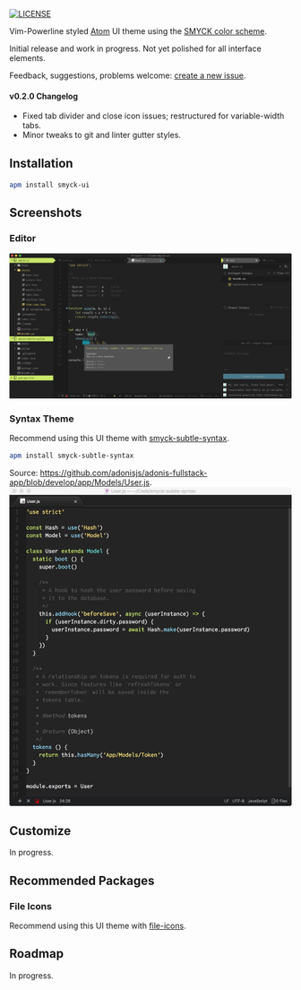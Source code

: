 [![LICENSE](https://img.shields.io/badge/license-MIT-blue.svg?style=flat-square)](https://github.com/troncali/smyck-subtle-syntax/blob/master/LICENSE)

Vim-Powerline styled [Atom](https://atom.io) UI theme using the [SMYCK color scheme](http://color.smyck.org).  

Initial release and work in progress.  Not yet polished for all interface elements.  

Feedback, suggestions, problems welcome: [create a new issue](https://github.com/troncali/smyck-ui/issues/new).

#### v0.2.0 Changelog
* Fixed tab divider and close icon issues; restructured for variable-width tabs.
* Minor tweaks to git and linter gutter styles.

## Installation
```bash
apm install smyck-ui
```

## Screenshots

### Editor
![Editor](https://raw.githubusercontent.com/troncali/smyck-ui/master/shots/editing.png)

### Syntax Theme

Recommend using this UI theme with [smyck-subtle-syntax](https://atom.io/themes/smyck-subtle-syntax).

```bash
apm install smyck-subtle-syntax
```

Source: https://github.com/adonisjs/adonis-fullstack-app/blob/develop/app/Models/User.js.
![smyck-subtle-syntax](https://raw.githubusercontent.com/troncali/smyck-subtle-syntax/master/shots/js.jpeg)

## Customize

In progress.

## Recommended Packages

### File Icons
Recommend using this UI theme with [file-icons](https://atom.io/packages/file-icons).

## Roadmap

In progress.
